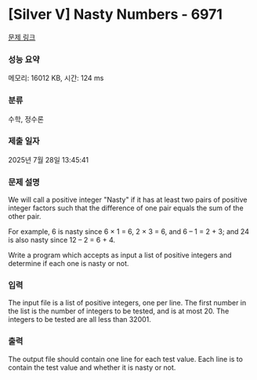 # [Silver V] Nasty Numbers - 6971 

[문제 링크](https://www.acmicpc.net/problem/6971) 

### 성능 요약

메모리: 16012 KB, 시간: 124 ms

### 분류

수학, 정수론

### 제출 일자

2025년 7월 28일 13:45:41

### 문제 설명

<p>We will call a positive integer "Nasty" if it has at least two pairs of positive integer factors such that the difference of one pair equals the sum of the other pair.</p>

<p>For example, 6 is nasty since 6 × 1 = 6, 2 × 3 = 6, and 6 – 1 = 2 + 3; and 24 is also nasty since 12 – 2 = 6 + 4.</p>

<p>Write a program which accepts as input a list of positive integers and determine if each one is nasty or not.</p>

### 입력 

 <p>The input file is a list of positive integers, one per line. The first number in the list is the number of integers to be tested, and is at most 20. The integers to be tested are all less than 32001.</p>

### 출력 

 <p>The output file should contain one line for each test value. Each line is to contain the test value and whether it is nasty or not.</p>

